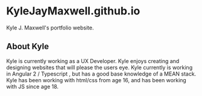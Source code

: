# KyleJayMaxwell.github.io
Kyle J. Maxwell's portfolio website. 

## About Kyle
Kyle is currently working as a UX Developer. Kyle enjoys creating and designing websites that will please the users eye. Kyle currently is working in Angular 2 / Typescript , but has a good base knowledge of a MEAN stack. Kyle has been working with html/css from age 16, and has been working with JS since age 18.  

